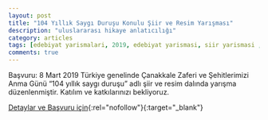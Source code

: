 ```yaml
---
layout: post
title: "104 Yıllık Saygı Duruşu Konulu Şiir ve Resim Yarışması"
description: "uluslararası hikaye anlatıcılığı"
category: articles
tags: [edebiyat yarismalari, 2019, edebiyat yarismasi, siir yarismasi , resim yarismasi]
comments: true
---
```


Başvuru: 8 Mart 2019
Türkiye genelinde Çanakkale Zaferi ve Şehitlerimizi Anma Günü “104 yıllık saygı duruşu” adlı şiir ve resim dalında  yarışma düzenlenmiştir. Katılım ve katkılarınızı bekliyoruz.

[Detaylar ve Başvuru için](https://twitter.com/iyipartiurla35/status/1094656676093968389?utm_source=edebiyatyarismalari.com&utm_medium=affiliate){:rel="nofollow"}{:target="_blank"}